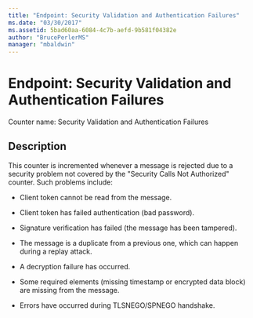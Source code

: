 ```yaml
---
title: "Endpoint: Security Validation and Authentication Failures"
ms.date: "03/30/2017"
ms.assetid: 5bad60aa-6084-4c7b-aefd-9b581f04382e
author: "BrucePerlerMS"
manager: "mbaldwin"
---
```

# Endpoint: Security Validation and Authentication Failures
Counter name: Security Validation and Authentication Failures  
  
## Description  
 This counter is incremented whenever a message is rejected due to a security problem not covered by the "Security Calls Not Authorized" counter. Such problems include:  
  
-   Client token cannot be read from the message.  
  
-   Client token has failed authentication (bad password).  
  
-   Signature verification has failed (the message has been tampered).  
  
-   The message is a duplicate from a previous one, which can happen during a replay attack.  
  
-   A decryption failure has occurred.  
  
-   Some required elements (missing timestamp or encrypted data block) are missing from the message.  
  
-   Errors have occurred during TLSNEGO/SPNEGO handshake.
